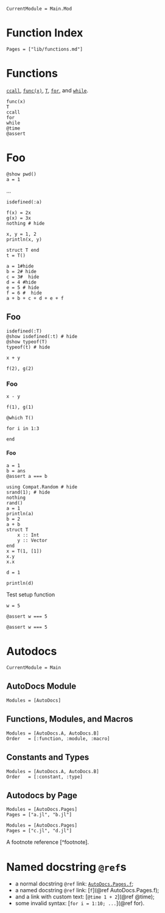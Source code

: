 
```@meta
CurrentModule = Main.Mod
```

# Function Index

```@index
Pages = ["lib/functions.md"]
```

# Functions

[`ccall`](@ref), [`func(x)`](@ref), [`T`](@ref), [`for`](@ref), and [`while`](@ref).

```@docs
func(x)
T
ccall
for
while
@time
@assert
```

# Foo

```@example
@show pwd()
a = 1
```

...

```@example
isdefined(:a)
```

```@example 1
f(x) = 2x
g(x) = 3x
nothing # hide
```

```@example 2
x, y = 1, 2
println(x, y)
```

```@example 3
struct T end
t = T()
```

```@example hide-all-the-things
a = 1#hide
b = 2# hide
c = 3#  hide
d = 4 #hide
e = 5 # hide
f = 6 #  hide
a + b + c + d + e + f
```

## Foo

```@example 3
isdefined(:T)
@show isdefined(:t) # hide
@show typeof(T)
typeof(t) # hide
```

```@example 2
x + y
```

```@example 1
f(2), g(2)
```

### Foo

```@example 2
x - y
```

```@example 1
f(1), g(1)
```

```@example 3
@which T()
```

```@example half-loop; continued = true
for i in 1:3
```
```@example half-loop
end
```

#### Foo

```@example
a = 1
b = ans
@assert a === b
```

```@repl
using Compat.Random # hide
srand(1); # hide
nothing
rand()
a = 1
println(a)
b = 2
a + b
struct T
    x :: Int
    y :: Vector
end
x = T(1, [1])
x.y
x.x
```

```@repl 1
d = 1
```

```@repl 1
println(d)
```

Test setup function

```@setup testsetup
w = 5
```

```@example testsetup
@assert w === 5
```

```@repl testsetup
@assert w === 5
```

# Autodocs

```@meta
CurrentModule = Main
```

## AutoDocs Module

```@autodocs
Modules = [AutoDocs]
```

## Functions, Modules, and Macros

```@autodocs
Modules = [AutoDocs.A, AutoDocs.B]
Order   = [:function, :module, :macro]
```

## Constants and Types

```@autodocs
Modules = [AutoDocs.A, AutoDocs.B]
Order   = [:constant, :type]
```

## Autodocs by Page

```@autodocs
Modules = [AutoDocs.Pages]
Pages = ["a.jl", "b.jl"]
```

```@autodocs
Modules = [AutoDocs.Pages]
Pages = ["c.jl", "d.jl"]
```

A footnote reference [^footnote].

# Named docstring `@ref`s

  * a normal docstring `@ref` link: [`AutoDocs.Pages.f`](@ref);
  * a named docstring `@ref` link: [`f`](@ref AutoDocs.Pages.f);
  * and a link with custom text: [`@time 1 + 2`](@ref @time);
  * some invalid syntax: [`for i = 1:10; ...`](@ref for).
